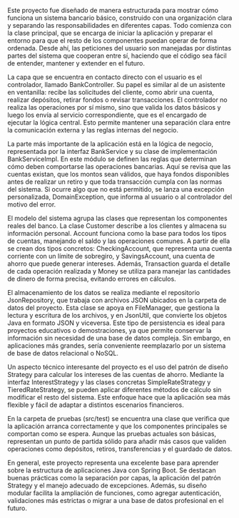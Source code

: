 Este proyecto fue diseñado de manera estructurada para mostrar cómo funciona un sistema bancario básico, construido con una organización clara y separando las responsabilidades en diferentes capas. Todo comienza con la clase principal, que se encarga de iniciar la aplicación y preparar el entorno para que el resto de los componentes puedan operar de forma ordenada. Desde ahí, las peticiones del usuario son manejadas por distintas partes del sistema que cooperan entre sí, haciendo que el código sea fácil de entender, mantener y extender en el futuro.

La capa que se encuentra en contacto directo con el usuario es el controlador, llamado BankController. Su papel es similar al de un asistente en ventanilla: recibe las solicitudes del cliente, como abrir una cuenta, realizar depósitos, retirar fondos o revisar transacciones. El controlador no realiza las operaciones por sí mismo, sino que valida los datos básicos y luego los envía al servicio correspondiente, que es el encargado de ejecutar la lógica central. Esto permite mantener una separación clara entre la comunicación externa y las reglas internas del negocio.

La parte más importante de la aplicación está en la lógica de negocio, representada por la interfaz BankService y su clase de implementación BankServiceImpl. En este módulo se definen las reglas que determinan cómo deben comportarse las operaciones bancarias. Aquí se revisa que las cuentas existan, que los montos sean válidos, que haya fondos disponibles antes de realizar un retiro y que toda transacción cumpla con las normas del sistema. Si ocurre algo que no está permitido, se lanza una excepción personalizada, DomainException, que informa al usuario o al controlador del motivo del error.

El modelo del sistema agrupa las clases que representan los componentes reales del banco. La clase Customer describe a los clientes y almacena su información personal. Account funciona como la base para todos los tipos de cuentas, manejando el saldo y las operaciones comunes. A partir de ella se crean dos tipos concretos: CheckingAccount, que representa una cuenta corriente con un límite de sobregiro, y SavingsAccount, una cuenta de ahorro que puede generar intereses. Además, Transaction guarda el detalle de cada operación realizada y Money se utiliza para manejar las cantidades de dinero de forma precisa, evitando errores en cálculos.

El almacenamiento de los datos se realiza mediante el repositorio JsonRepository, que trabaja con archivos JSON ubicados en la carpeta de datos del proyecto. Esta clase se apoya en FileManager, que gestiona la lectura y escritura de los archivos, y en JsonUtil, que convierte los objetos Java en formato JSON y viceversa. Este tipo de persistencia es ideal para proyectos educativos o demostraciones, ya que permite conservar la información sin necesidad de una base de datos compleja. Sin embargo, en aplicaciones más grandes, sería conveniente reemplazarlo por un sistema de base de datos relacional o NoSQL.

Un aspecto técnico interesante del proyecto es el uso del patrón de diseño Strategy para calcular los intereses de las cuentas de ahorro. Mediante la interfaz InterestStrategy y las clases concretas SimpleRateStrategy y TieredRateStrategy, se pueden aplicar diferentes métodos de cálculo sin modificar el resto del sistema. Este enfoque hace que la aplicación sea más flexible y fácil de adaptar a distintos escenarios financieros.

En la carpeta de pruebas (src/test) se encuentra una clase que verifica que la aplicación arranca correctamente y que los componentes principales se comportan como se espera. Aunque las pruebas actuales son básicas, representan un punto de partida sólido para añadir más casos que validen operaciones como depósitos, retiros, transferencias y el guardado de datos.

En general, este proyecto representa una excelente base para aprender sobre la estructura de aplicaciones Java con Spring Boot. Se destacan buenas prácticas como la separación por capas, la aplicación del patrón Strategy y el manejo adecuado de excepciones. Además, su diseño modular facilita la ampliación de funciones, como agregar autenticación, validaciones más estrictas o migrar a una base de datos profesional en el futuro.
